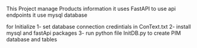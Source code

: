 This Project manage Products information 
it uses FastAPI to use api endpoints 
it use mysql database 

for Initialize
1- set database connection credintials in ConText.txt
2- install mysql and fastApi packages 
3- run python file InitDB.py to create PIM database and tables 


